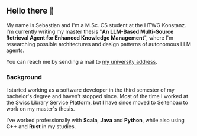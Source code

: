 ## Hello there 👋
My name is Sebastian and I'm a M.Sc. CS student at the HTWG Konstanz.
I'm currently writing my master thesis "**An LLM-Based Multi-Source Retrieval Agent for Enhanced Knowledge Management**", where I'm researching possible architectures and design patterns of autonomous LLM agents.

You can reach me by sending a mail to [my university address](mailto:Sebastian.Voigt@htwg-konstanz.de).

### Background
I started working as a software developer in the third semester of my bachelor's degree and haven't stopped since.
Most of the time I worked at the Swiss Library Service Platform, but I have since moved to Seitenbau to work on my master's thesis.

I've worked professionally with **Scala**, **Java** and **Python**, while also using **C++** and **Rust** in my studies.
